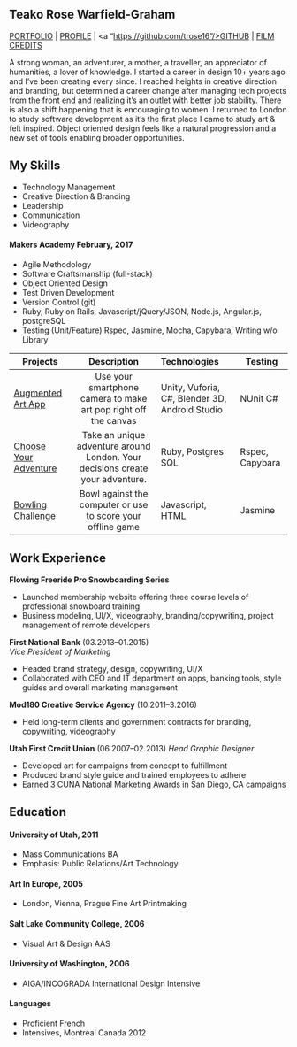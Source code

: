 ## Teako Rose Warfield-Graham
<a href="https://www.behance.net/teako"/>PORTFOLIO</a> | <a href="https://www.linkedin.com/in/teakowg?trk=hp-identity-name"/>PROFILE</a> | <a “https://github.com/trose16”/>GITHUB</a>  | <a href="http://www.imdb.com/name/nm7983071/?ref_=nv_sr_1"/>FILM CREDITS</a>

A strong woman, an adventurer, a mother, a traveller, an appreciator of humanities, a lover of knowledge. I started a career in design 10+ years ago and I’ve been creating every since. I reached heights in creative direction and branding, but determined a career change after managing tech projects from the front end and realizing it’s an outlet with better job stability. There is also a shift happening that is encouraging to women. I returned to London to study software development as it’s the first place I came to study art & felt inspired. Object oriented design feels like a natural progression and a new set of tools enabling broader opportunities.

## My Skills

- Technology Management
- Creative Direction & Branding
- Leadership
- Communication
- Videography

#### Makers Academy February, 2017
- Agile Methodology
- Software Craftsmanship (full-stack)
- Object Oriented Design
- Test Driven Development
- Version Control (git)
- Ruby, Ruby on Rails, Javascript/jQuery/JSON, Node.js, Angular.js, postgreSQL
- Testing (Unit/Feature) Rspec, Jasmine, Mocha, Capybara, Writing w/o Library


| Projects                       | Description                                                                   | Technologies                     |  Testing                           |
| -------------------------- |:-----------------------------------------------------------------------------:|:-------------------|-------------------|
| [Augmented Art App](https://github.com/trose16/augmented_art_app)      | Use your smartphone camera to make art pop right off the canvas               | Unity, Vuforia, C#, Blender 3D, Android Studio             | NUnit C#     |
| [Choose Your Adventure](https://github.com/trose16/choose-your-adventure)       | Take an unique adventure around London. Your decisions create your adventure.                                         | Ruby, Postgres SQL           | Rspec, Capybara                    |
| [Bowling Challenge](https://github.com/trose16/bowling-challenge)            | Bowl against the computer or use to score your offline game  | Javascript, HTML         | Jasmine       |   

## Work Experience

**Flowing Freeride Pro Snowboarding Series**
- Launched membership website offering three course levels of professional snowboard training
- Business modeling, UI/X, videography, branding/copywriting, project management of remote developers

**First National Bank** (03.2013–01.2015)   
*Vice President of Marketing*
- Headed brand strategy, design, copywriting, UI/X
- Collaborated with CEO and IT department on apps, banking tools, style guides and overall marketing management

**Mod180 Creative Service Agency** (10.2011–3.2016)   
- Held long-term clients and government contracts for branding, copywriting, videography

**Utah First Credit Union** (06.2007–02.2013)
*Head Graphic Designer*
- Developed art for campaigns from concept to fulfillment
- Produced brand style guide and trained employees to adhere
- Earned 3 CUNA National Marketing Awards in San Diego, CA campaigns

## Education

#### University of Utah, 2011
- Mass Communications BA
- Emphasis: Public Relations/Art Technology

#### Art In Europe, 2005
- London, Vienna, Prague Fine Art Printmaking

#### Salt Lake Community College, 2006
- Visual Art &  Design AAS

#### University of Washington, 2006
- AIGA/INCOGRADA International Design Intensive

#### Languages
- Proficient French
- Intensives, Montréal Canada 2012
